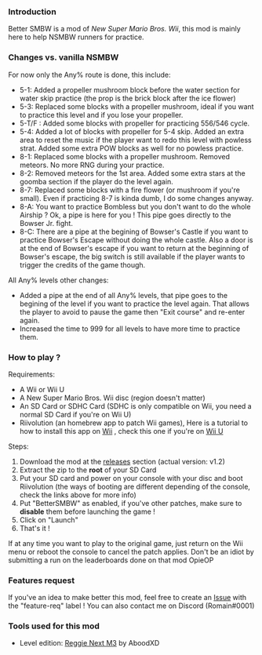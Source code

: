### Introduction

Better SMBW is a mod of *New Super Mario Bros. Wii*, this mod is mainly here to help NSMBW runners for practice.

### Changes vs. vanilla NSMBW

For now only the Any% route is done, this include:


- 5-1: Added a propeller mushroom block before the water section for water skip practice (the prop is the brick block after the ice flower)
- 5-3: Replaced some blocks with a propeller mushroom, ideal if you want to practice this level and if you lose your propeller.
- 5-T/F : Added some blocks with propeller for practicing 556/546 cycle.
- 5-4: Added a lot of blocks with propeller for 5-4 skip. Added an extra area to reset the music if the player want to redo this level with powless strat. Added some extra POW blocks as well for no powless practice.
- 8-1: Replaced some blocks with a propeller mushroom. Removed meteors. No more RNG during your practice.
- 8-2: Removed meteors for the 1st area. Added some extra stars at the goomba section if the player do the level again.
- 8-7: Replaced some blocks with a fire flower (or mushroom if you're small). Even if practicing 8-7 is kinda dumb, I do some changes anyway.
- 8-A: You want to practice Bombless but you don't want to do the whole Airship ? Ok, a pipe is here for you ! This pipe goes directly to the Bowser Jr. fight.
- 8-C: There are a pipe at the begining of Bowser's Castle if you want to practice Bowser's Escape without doing the whole castle. Also a door is at the end of Bowser's escape if you want to return at the beginning of Bowser's escape, the big switch is still available if the player wants to trigger the credits of the game though.

All Any% levels other changes:

- Added a pipe at the end of all Any% levels, that pipe goes to the begining of the level if you want to practice the level again. That allows the player to avoid to pause the game then "Exit course" and re-enter again.
- Increased the time to 999 for all levels to have more time to practice them. 

### How to play ?

Requirements:

- A Wii or Wii U
- A New Super Mario Bros. Wii disc (region doesn't matter)
- An SD Card or SDHC Card (SDHC is only compatible on Wii, you need a normal SD Card if you're on Wii U)
- Riivolution (an homebrew app to patch Wii games), Here is a tutorial to how to install this app on [Wii](https://newerteam.com/wii/help/ihasnohomebrew.html) , check this one if you're on [Wii U](https://newerteam.com/wii/help/wiiu.html)

Steps:

1) Download the mod at the [releases](https://github.com/R0-main/BetterSMBW/releases) section (actual version: v1.2)
2) Extract the zip to the **root** of your SD Card
3) Put your SD card and power on your console with your disc and boot Riivolution (the ways of booting are different depending of the console, check the links above for more info)
4) Put "BetterSMBW" as enabled, if you've other patches, make sure to **disable** them before launching the game !
5) Click on "Launch"
6) That's it !

If at any time you want to play to the original game, just return on the Wii menu or reboot the console to cancel the patch applies. Don't be an idiot by submitting a run on the leaderboards done on that mod OpieOP

### Features request

If you've an idea to make better this mod, feel free to create an [Issue](https://github.com/R0-main/BetterSMBW/issues/new) with the "feature-req" label ! You can also contact me on Discord (Romain#0001)

### Tools used for this mod

- Level edition: [Reggie Next M3](https://github.com/aboood40091/Reggie-Next-M3) by AboodXD
